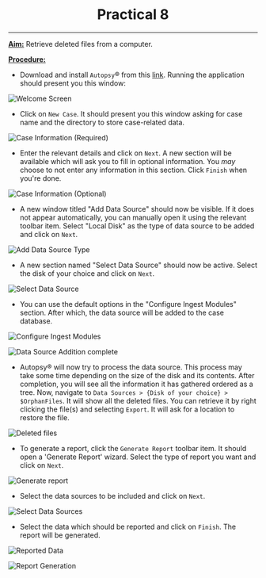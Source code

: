 # <center>Practical 8</center>
---
**<u>Aim:</u>** Retrieve deleted files from a computer.


**<u>Procedure:</u>**
+ Download and install `Autopsy`® from this [link](https://www.autopsy.com/download/). Running the application should present you this window:

![Welcome Screen](../../screenshots/Practical%208/screenshot-1.PNG)


+ Click on `New Case`. It should present you this window asking for case name and 
the directory to store case-related data.

![Case Information (Required)](../../screenshots/Practical%208/screenshot-2.PNG)


+ Enter the relevant details and click on `Next`. A new section will be available which will ask you to fill in optional information. You *may* choose to not enter any information in this section. Click `Finish` when you're done.

![Case Information (Optional)](../../screenshots/Practical%208/screenshot-3.PNG)


+ A new window titled "Add Data Source" should now be visible. If it does not appear automatically, you can manually open it using the relevant toolbar item. Select "Local Disk" as the type of data source to be added and click on `Next`.

![Add Data Source Type](../../screenshots/Practical%208/screenshot-4.PNG)


+ A new section named "Select Data Source" should now be active. Select the disk of your choice and click on `Next`.

![Select Data Source](../../screenshots/Practical%208/screenshot-5.PNG)


+ You can use the default options in the "Configure Ingest Modules" section. After which, the data source will be added to the case database.

![Configure Ingest Modules](../../screenshots/Practical%208/screenshot-6.PNG)

![Data Source Addition complete](../../screenshots/Practical%208/screenshot-7.PNG)


+ Autopsy® will now try to process the data source. This process may take some time depending on the size of the disk and its contents. After completion, you will see all the information it has gathered ordered as a tree. Now, navigate to `Data Sources > {Disk of your choice} > $OrphanFiles`. It will show all the deleted files. You can retrieve it by right clicking the file(s) and selecting `Export`. It will ask for a location to restore the file.

![Deleted files](../../screenshots/Practical%208/screenshot-8.PNG)


+ To generate a report, click the `Generate Report` toolbar item. It should open a 'Generate Report' wizard. Select the type of report you want and click on `Next`.

![Generate report](../../screenshots/Practical%208/screenshot-9.PNG)


+ Select the data sources to be included and click on `Next`.

![Select Data Sources](../../screenshots/Practical%208/screenshot-10.PNG)


+ Select the data which should be reported and click on `Finish`. The report will be generated.

![Reported Data](../../screenshots/Practical%208/screenshot-11.PNG)

![Report Generation](../../screenshots/Practical%208/screenshot-12.PNG)